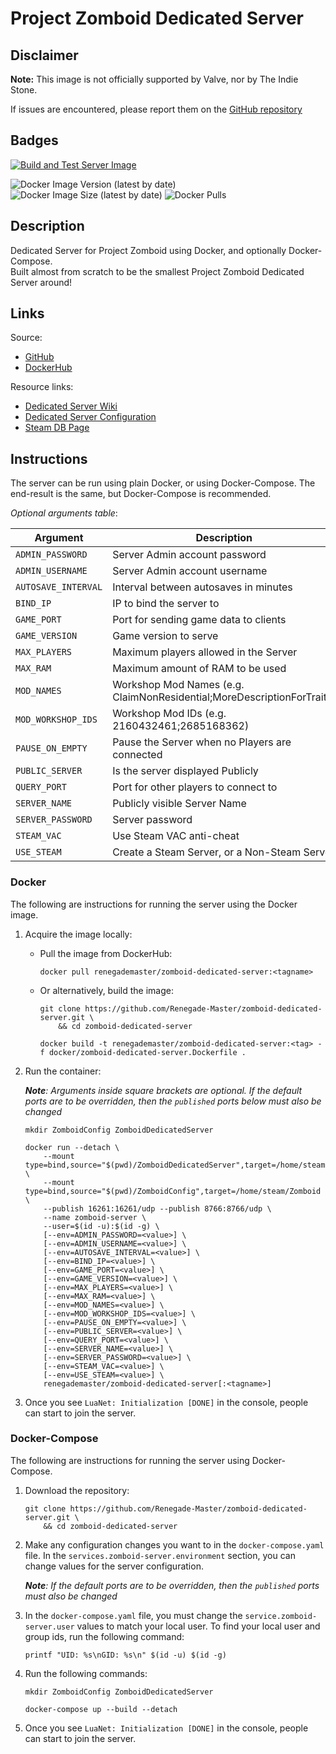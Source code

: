# Project Zomboid Dedicated Server

## Disclaimer

**Note:** This image is not officially supported by Valve, nor by The Indie Stone.

If issues are encountered, please report them on
the [GitHub repository](https://github.com/Renegade-Master/zomboid-dedicated-server/issues/new/choose)

## Badges

[![Build and Test Server Image](https://github.com/Renegade-Master/zomboid-dedicated-server/actions/workflows/docker-build.yml/badge.svg?branch=main)](https://github.com/Renegade-Master/zomboid-dedicated-server/actions/workflows/docker-build.yml)  

![Docker Image Version (latest by date)](https://img.shields.io/docker/v/renegademaster/zomboid-dedicated-server?label=Latest%20Version)
![Docker Image Size (latest by date)](https://img.shields.io/docker/image-size/renegademaster/zomboid-dedicated-server?label=Image%20Size)
![Docker Pulls](https://img.shields.io/docker/pulls/renegademaster/zomboid-dedicated-server?label=Docker%20Pull%20Count)

## Description

Dedicated Server for Project Zomboid using Docker, and optionally Docker-Compose.  
Built almost from scratch to be the smallest Project Zomboid Dedicated Server around!

## Links

Source:

- [GitHub](https://github.com/Renegade-Master/zomboid-dedicated-server)
- [DockerHub](https://hub.docker.com/r/renegademaster/zomboid-dedicated-server)

Resource links:

- [Dedicated Server Wiki](https://pzwiki.net/wiki/Dedicated_Server)
- [Dedicated Server Configuration](https://pzwiki.net/wiki/Server_Settings)
- [Steam DB Page](https://steamdb.info/app/380870/)

## Instructions

The server can be run using plain Docker, or using Docker-Compose. The end-result is the same, but Docker-Compose is 
recommended.

*Optional arguments table*:

| Argument            | Description                                                            | Values            | Default       |
|---------------------|------------------------------------------------------------------------|-------------------|---------------|
| `ADMIN_PASSWORD`    | Server Admin account password                                          | [a-zA-Z0-9]+      | changeme      |
| `ADMIN_USERNAME`    | Server Admin account username                                          | [a-zA-Z0-9]+      | superuser     |
| `AUTOSAVE_INTERVAL` | Interval between autosaves in minutes                                  | [0-9]+            | 10m           |
| `BIND_IP`           | IP to bind the server to                                               | 0.0.0.0           | 0.0.0.0       |
| `GAME_PORT`         | Port for sending game data to clients                                  | 1000 - 65535      | 8766          |
| `GAME_VERSION`      | Game version to serve                                                  | [a-zA-Z0-9_]+     | `public`      |
| `MAX_PLAYERS`       | Maximum players allowed in the Server                                  | [0-9]+            | 16            |
| `MAX_RAM`           | Maximum amount of RAM to be used                                       | ([0-9]+)m         | 4096m         |
| `MOD_NAMES`         | Workshop Mod Names (e.g. ClaimNonResidential;MoreDescriptionForTraits) | mod1;mod2;mod     |               |
| `MOD_WORKSHOP_IDS`  | Workshop Mod IDs (e.g. 2160432461;2685168362)                          | xxxxxx;xxxxx;     |               |
| `PAUSE_ON_EMPTY`    | Pause the Server when no Players are connected                         | (true&vert;false) | true          |
| `PUBLIC_SERVER`     | Is the server displayed Publicly                                       | (true&vert;false) | true          |
| `QUERY_PORT`        | Port for other players to connect to                                   | 1000 - 65535      | 16261         |
| `SERVER_NAME`       | Publicly visible Server Name                                           | [a-zA-Z0-9]+      | ZomboidServer |
| `SERVER_PASSWORD`   | Server password                                                        | [a-zA-Z0-9]+      |               |
| `STEAM_VAC`         | Use Steam VAC anti-cheat                                               | (true&vert;false) | true          |
| `USE_STEAM`         | Create a Steam Server, or a Non-Steam Server                           | (true&vert;false) | true          |

### Docker

The following are instructions for running the server using the Docker image.

1. Acquire the image locally:
    * Pull the image from DockerHub:

      ```shell
      docker pull renegademaster/zomboid-dedicated-server:<tagname>
      ```
    * Or alternatively, build the image:

      ```shell
      git clone https://github.com/Renegade-Master/zomboid-dedicated-server.git \
          && cd zomboid-dedicated-server

      docker build -t renegademaster/zomboid-dedicated-server:<tag> -f docker/zomboid-dedicated-server.Dockerfile .
      ```

2. Run the container:  

   ***Note**: Arguments inside square brackets are optional. If the default ports are to be overridden, then the
   `published` ports below must also be changed*  

   ```shell
   mkdir ZomboidConfig ZomboidDedicatedServer

   docker run --detach \
       --mount type=bind,source="$(pwd)/ZomboidDedicatedServer",target=/home/steam/ZomboidDedicatedServer \
       --mount type=bind,source="$(pwd)/ZomboidConfig",target=/home/steam/Zomboid \
       --publish 16261:16261/udp --publish 8766:8766/udp \
       --name zomboid-server \
       --user=$(id -u):$(id -g) \
       [--env=ADMIN_PASSWORD=<value>] \
       [--env=ADMIN_USERNAME=<value>] \
       [--env=AUTOSAVE_INTERVAL=<value>] \
       [--env=BIND_IP=<value>] \
       [--env=GAME_PORT=<value>] \
       [--env=GAME_VERSION=<value>] \
       [--env=MAX_PLAYERS=<value>] \
       [--env=MAX_RAM=<value>] \
       [--env=MOD_NAMES=<value>] \
       [--env=MOD_WORKSHOP_IDS=<value>] \
       [--env=PAUSE_ON_EMPTY=<value>] \
       [--env=PUBLIC_SERVER=<value>] \
       [--env=QUERY_PORT=<value>] \
       [--env=SERVER_NAME=<value>] \
       [--env=SERVER_PASSWORD=<value>] \
       [--env=STEAM_VAC=<value>] \
       [--env=USE_STEAM=<value>] \
       renegademaster/zomboid-dedicated-server[:<tagname>]
   ```

4. Once you see `LuaNet: Initialization [DONE]` in the console, people can start to join the server.

### Docker-Compose

The following are instructions for running the server using Docker-Compose.

1. Download the repository:

   ```shell
   git clone https://github.com/Renegade-Master/zomboid-dedicated-server.git \
       && cd zomboid-dedicated-server
   ```

2. Make any configuration changes you want to in the `docker-compose.yaml` file. In
   the `services.zomboid-server.environment` section, you can change values for the server configuration.

   ***Note**: If the default ports are to be overridden, then the `published` ports must also be changed*

3. In the `docker-compose.yaml` file, you must change the `service.zomboid-server.user` values to match your local user.
   To find your local user and group ids, run the following command:

   ```shell
   printf "UID: %s\nGID: %s\n" $(id -u) $(id -g)
   ```

4. Run the following commands:

   ```shell
   mkdir ZomboidConfig ZomboidDedicatedServer

   docker-compose up --build --detach
   ```

6. Once you see `LuaNet: Initialization [DONE]` in the console, people can start to join the server.
